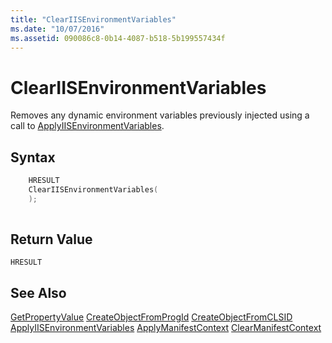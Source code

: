 ```yaml
---
title: "ClearIISEnvironmentVariables"
ms.date: "10/07/2016"
ms.assetid: 090086c8-0b14-4087-b518-5b199557434f
---
```

# ClearIISEnvironmentVariables
Removes any dynamic environment variables previously injected using a call to [ApplyIISEnvironmentVariables](../../extensions/express-api-reference/applyiisenvironmentvariables.md).  
  
## Syntax  
  
```cpp  
    HRESULT  
    ClearIISEnvironmentVariables(  
    );  
  
```  
  
## Return Value  
 `HRESULT`  
  
## See Also  
 [GetPropertyValue](../../extensions/express-api-reference/getpropertyvalue.md)
 [CreateObjectFromProgId](../../extensions/express-api-reference/createobjectfromprogid.md)
 [CreateObjectFromCLSID](../../extensions/express-api-reference/createobjectfromclsid.md)
 [ApplyIISEnvironmentVariables](../../extensions/express-api-reference/applyiisenvironmentvariables.md)
 [ApplyManifestContext](../../extensions/express-api-reference/applymanifestcontext.md)
 [ClearManifestContext](../../extensions/express-api-reference/clearmanifestcontext.md)
